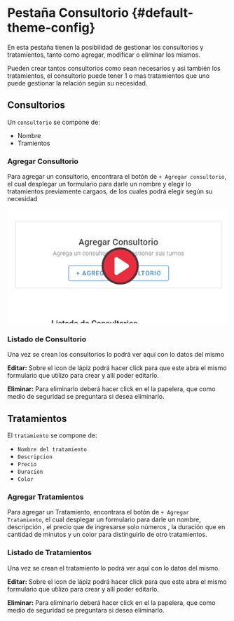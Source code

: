 # Pestaña Consultorio {#default-theme-config}

En esta pestaña tienen la posibilidad de gestionar los consultorios y tratamientos, tanto como agregar, modificar o eliminar los mismos.

Pueden crear tantos consultorios como sean necesarios y asi también los tratamientos, el consultorio puede tener 1 o mas tratamientos que uno puede gestionar la relación según su necesidad.

## Consultorios

Un `consultorio` se compone de:

- Nombre
- Tramientos

### Agregar Consultorio

Para agregar un consultorio, encontrara el botón de `+ Agregar consultorio`, el cual desplegar un formulario para darle un nombre y elegir lo tratamientos previamente cargaos, de los cuales podrá elegir según su necesidad

<img id="gif-toggle" src="./img/Recurso 1.png"
     data-src="/documentacionTurnosApp/front/img/agregarconsul.gif" width="800" height="auto"
     style="cursor: pointer;" onclick="this.src = this.dataset.src;" />

### Listado de Consultorio

Una vez se crean los consultorios lo podrá ver aquí con lo datos del mismo

**Editar:** Sobre el icon de lápiz podrá hacer click para que este abra el mismo formulario que utilizo para crear y allí poder editarlo.

**Eliminar:** Para eliminarlo deberá hacer click en el la papelera, que como medio de seguridad se preguntara si desea eliminarlo.

## Tratamientos

El `tratamiento` se compone de:

- `Nombre del tratamiento`
- `Descripcion`
- `Precio`
- `Duracion`
- `Color`

### Agregar Tratamientos

Para agregar un Tratamiento, encontrara el botón de `+ Agregar Tratamiento`, el cual desplegar un formulario para darle un nombre, descripción , el precio que de ingresarse solo números , la duración que en cantidad de minutos y un color para distinguirlo de otro tratamientos.

### Listado de Tratamientos

Una vez se crean el tratamiento lo podrá ver aquí con lo datos del mismo.

**Editar:** Sobre el icon de lápiz podrá hacer click para que este abra el mismo formulario que utilizo para crear y allí poder editarlo.

**Eliminar:** Para eliminarlo deberá hacer click en el la papelera, que como medio de seguridad se preguntara si desea eliminarlo.
